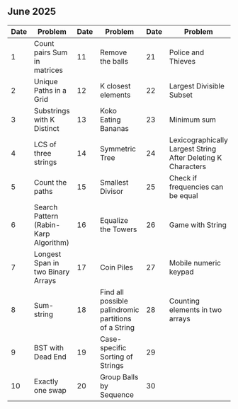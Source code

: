 ## June 2025

| Date | Problem                               | Date | Problem                                              | Date | Problem                                                      |
| ---- | ------------------------------------- | ---- | ---------------------------------------------------- | ---- | ------------------------------------------------------------ |
| 1    | Count pairs Sum in matrices           | 11   | Remove the balls                                     | 21   | Police and Thieves                                           |
| 2    | Unique Paths in a Grid                | 12   | K closest elements                                   | 22   | Largest Divisible Subset                                     |
| 3    | Substrings with K Distinct            | 13   | Koko Eating Bananas                                  | 23   | Minimum sum                                                  |
| 4    | LCS of three strings                  | 14   | Symmetric Tree                                       | 24   | Lexicographically Largest String After Deleting K Characters |
| 5    | Count the paths                       | 15   | Smallest Divisor                                     | 25   | Check if frequencies can be equal                            |
| 6    | Search Pattern (Rabin-Karp Algorithm) | 16   | Equalize the Towers                                  | 26   | Game with String                                             |
| 7    | Longest Span in two Binary Arrays     | 17   | Coin Piles                                           | 27   | Mobile numeric keypad                                        |
| 8    | Sum-string                            | 18   | Find all possible palindromic partitions of a String | 28   | Counting elements in two arrays                              |
| 9    | BST with Dead End                     | 19   | Case-specific Sorting of Strings                     | 29   |                                                              |
| 10   | Exactly one swap                      | 20   | Group Balls by Sequence                              | 30   |                                                              |

